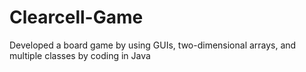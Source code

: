 # Clearcell-Game

Developed a board game by using GUIs, two-dimensional arrays, and multiple classes by coding in Java
